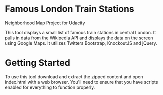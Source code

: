 # Famous London Train Stations
Neighborhood Map Project for Udacity

This tool displays a small list of famous train stations in central London. It pulls in data from the Wikipedia API and displays
the data on the screen using Google Maps. It utilizes Twitters Bootstrap, KnockoutJS and jQuery.

# Getting Started
To use this tool download and extract the zipped content and open index.html with a web browser. You'll need to ensure that you have scripts enabled for everything to function properly.
